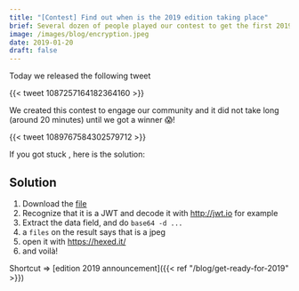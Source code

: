 ```yaml
---
title: "[Contest] Find out when is the 2019 edition taking place"
brief: Several dozen of people played our contest to get the first 2019 ticket
image: /images/blog/encryption.jpeg
date: 2019-01-20
draft: false
---
```


Today we released the following tweet

{{< tweet 1087257164182364160 >}}

We created this contest to engage our community and it did not take long (around 20 minutes) until we got a winner 😱!

{{< tweet 1089767584302579712 >}}

If you got stuck , here is the solution:

## Solution

1. Download the [file](http://bit.ly/SaurasTuTrouverLaDateDuDevFestToulouse2019)
1. Recognize that it is a JWT and decode it with <http://jwt.io> for example
1. Extract the data field, and do `base64 -d ...`
1. a `files` on the result says that is a jpeg
1. open it with <https://hexed.it/>
1. and voilà!

Shortcut => [edition 2019 announcement]({{< ref "/blog/get-ready-for-2019" >}})